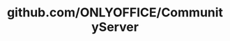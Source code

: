 ---
layout: post
title: github.com/ONLYOFFICE/CommunityServer
categories: link
tags: [انگلیسی, برنامه‌نویسی]
---